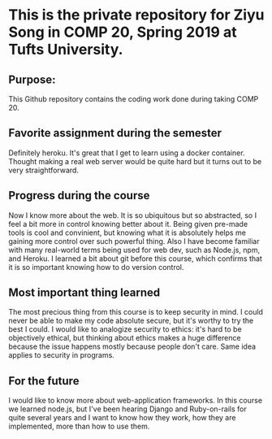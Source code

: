 # This is the private repository for Ziyu Song in COMP 20, Spring 2019 at Tufts University.


## Purpose:
This Github repository contains the coding work done during taking COMP 20. 

## Favorite assignment during the semester
Definitely heroku. It's great that I get to learn using a docker container. Thought making a real web server would be quite hard but it turns out to be very straightforward.

## Progress during the course
Now I know more about the web. It is so ubiquitous but so abstracted, so I feel a bit more in control knowing better about it. Being given pre-made tools is cool and convinient, but knowing what it is absolutely helps me gaining more control over such powerful thing.
Also I have become familiar with many real-world terms being used for web dev, such as Node.js, npm, and Heroku. I learned a bit about git before this course, which confirms that it is so important knowing how to do version control.

## Most important thing learned
The most precious thing from this course is to keep security in mind. I could never be able to make my code absolute secure, but it's worthy to try the best I could. I would like to analogize security to ethics: it's hard to be objectively ethical, but thinking about ethics makes a huge difference because the issue happens mostly because people don't care. Same idea applies to security in programs.

## For the future
I would like to know more about web-application frameworks. In this course we learned node.js, but I've been hearing Django and Ruby-on-rails for quite several years and I want to know how they work, how they are implemented, more than how to use them.